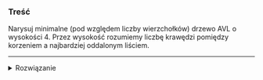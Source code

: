 ### Treść
Narysuj minimalne (pod względem liczby wierzchołków) drzewo AVL o wysokości 4. Przez wysokość rozumiemy liczbę krawędzi pomiędzy korzeniem a najbardziej oddalonym liściem.

------
<details><summary>Rozwiązanie</summary>
<p>

